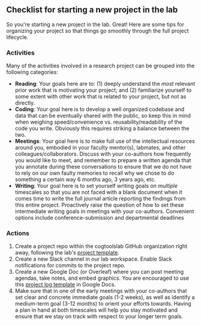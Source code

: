 ## Checklist for starting a new project in the lab

So you're starting a new project in the lab. Great! Here are some tips for organizing 
your project so that things go smoothly through the full project lifecycle.

### Activities 

Many of the activities involved in a research project can be grouped into the following categories:

* **Reading**: Your goals here are to: (1) deeply understand the _most_ relevant prior work that is motivating your project; and
(2) familiarize yourself to some extent with other work that is related to your project, but not as directly.
* **Coding**: Your goal here is to develop a well organized codebase and data that can be eventually shared with the public, so keep this in mind when weighing speed/convenience vs. reusability/readability of the code you write. Obviously this requires striking a balance between the two.
* **Meetings**: Your goal here is to make full use of the intellectual resources around you, embodied in your faculty mentor(s), labmates, and other
colleagues/collaborators. Discuss with your co-authors how frequently you would like to meet, and remember to prepare a written agenda that
you annotate during these conversations to ensure that we do not have to rely on our own faulty memories to recall why we chose to do something a certain way 6 months ago, 3 years ago, etc.
* **Writing**: Your goal here is to set yourself writing goals on _multiple_ timescales so that you are not faced with a blank document when it comes
time to write the full journal article reporting the findings from this entire project. Proactively raise the question of how to set these
intermediate writing goals in meetings with your co-authors. Convenient options include conference-submission and departmental deadlines

### Actions

1. Create a project repo within the cogtoolslab GitHub organization right away, 
following the lab's [project template](https://github.com/cogtoolslab/project_template).
2. Create a new Slack channel in our lab workspace. Enable Slack notifications for commits to the project repo.
3. Create a new Google Doc (or Overleaf) where you can post meeting agendas, take notes, and embed graphics. You are encouraged to use this [project log template](https://docs.google.com/document/d/12m4kXSxYddaT30HjMWNeN6g1X_PSdQehXN8VSXrFEuo/edit?usp=sharing) in Google Docs.
4. Make sure that in one of the early meetings with your co-authors that set clear and concrete immediate goals (1-2 weeks), 
as well as identify a medium-term goal (3-12 months) to orient your efforts towards. Having a plan in hand at both timescales will 
help you stay motivated and ensure that we stay on track with respect to your longer term goals.
